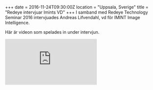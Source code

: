 +++
date = 2016-11-24T09:30:00Z
location = "Uppsala, Sverige"
title = "Redeye intervjuar Imints VD"
+++
I samband med Redeye Technology Seminar 2016 intervjuades Andreas Lifvendahl, vd för IMINT Image Intelligence.<!--more-->

Här är videon som spelades in under intervjun.

<iframe src="https://redeye.solidtango.com/widgets/embed/oxxk9n96" ng-src="https://redeye.solidtango.com/widgets/embed/oxxk9n96" allowfullscreen="" frameborder="0"></iframe>
